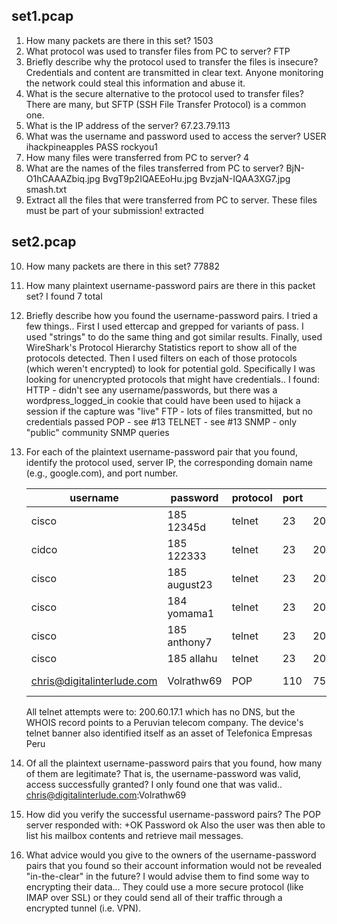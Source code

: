 set1.pcap
---------

1. How many packets are there in this set?
  1503
2. What protocol was used to transfer files from PC to server?
  FTP
3. Briefly describe why the protocol used to transfer the files is insecure?
  Credentials and content are transmitted in clear text.  Anyone monitoring the network could steal this information and abuse it.
4. What is the secure alternative to the protocol used to transfer files?
  There are many, but SFTP (SSH File Transfer Protocol) is a common one.
5. What is the IP address of the server?
  67.23.79.113
6. What was the username and password used to access the server?
  USER ihackpineapples
  PASS rockyou1
7. How many files were transferred from PC to server?
  4
8. What are the names of the files transferred from PC to server?
  BjN-O1hCAAAZbiq.jpg
  BvgT9p2IQAEEoHu.jpg
  BvzjaN-IQAA3XG7.jpg
  smash.txt
9. Extract all the files that were transferred from PC to server. These files must be part of your submission!
  extracted


set2.pcap
---------

10. How many packets are there in this set?
	77882
11. How many plaintext username-password pairs are there in this packet set?
	I found 7 total
12. Briefly describe how you found the username-password pairs.
	I tried a few things..  First I used ettercap and grepped for variants of pass.   I used "strings" to do the same thing and got similar results.  	Finally, used WireShark's Protocol Hierarchy Statistics report to show all of the protocols detected.  Then I used filters on each of those protocols (which weren't encrypted) to look for potential gold.  Specifically I was looking for unencrypted protocols that might have credentials..   I found:
	HTTP - didn't see any username/passwords, but there was a wordpress_logged_in cookie that could have been used to hijack a session if the capture was "live"
	FTP - lots of files transmitted, but no credentials passed
	POP - see #13
	TELNET - see #13
	SNMP - only "public" community SNMP queries
13. For each of the plaintext username-password pair that you found, identify the protocol used, server IP, the corresponding domain name (e.g., google.com), and port number.


	username | password | protocol | port | ip | domain 
	--------|--------|--------|----|---|------
	cisco | 185 12345d | telnet | 23 | 200.60.17.1 | unknown
	cidco | 185 122333 | telnet | 23 | 200.60.17.1 | unknown
	cisco | 185 august23 | telnet | 23|200.60.17.1 | unknown
	cisco | 184 yomama1 | telnet|23|200.60.17.1 | unknown
	cisco | 185 anthony7 | telnet | 23 | 200.60.17.1 | unknown
	cisco | 185 allahu | telnet | 23 | 200.60.17.1 | unknown
	chris@digitalinterlude.com | Volrathw69 | POP | 110 | 75.126.75.131 | mail.si-sv3231.com
	All telnet attempts were to: 200.60.17.1 which has no DNS, but the WHOIS record points to a Peruvian telecom company.  The device's telnet banner also identified itself as an asset of Telefonica Empresas Peru
14. Of all the plaintext username-password pairs that you found, how many of them are legitimate? That is, the username-password was valid, access successfully granted?
	I only found one that was valid..  chris@digitalinterlude.com:Volrathw69
15. How did you verify the successful username-password pairs?
	The POP server responded with:
	+OK Password ok
	Also the user was then able to list his mailbox contents and retrieve mail messages.
16. What advice would you give to the owners of the username-password pairs that you found so their account information would not be revealed "in-the-clear" in the future?
	I would advise them to find some way to encrypting their data...   They could use a more secure protocol (like IMAP over SSL) or they could send all of their traffic through a encrypted tunnel (i.e. VPN).  

